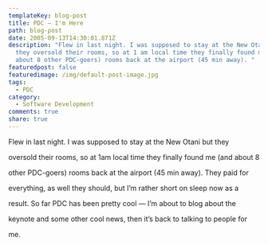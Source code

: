 ```yaml
---
templateKey: blog-post
title: PDC – I'm Here
path: blog-post
date: 2005-09-13T14:30:01.871Z
description: "Flew in last night. I was supposed to stay at the New Otani but
  they oversold their rooms, so at 1 am local time they finally found me (and
  about 8 other PDC-goers) rooms back at the airport (45 min away). "
featuredpost: false
featuredimage: /img/default-post-image.jpg
tags:
  - PDC
category:
  - Software Development
comments: true
share: true
---
```

<!--StartFragment-->

Flew in last night. I was supposed to stay at the New Otani but they

oversold their rooms, so at 1am local time they finally found me (and about 8

other PDC-goers) rooms back at the airport (45 min away). They paid for

everything, as well they should, but I’m rather short on sleep now as a

result. So far PDC has been pretty cool — I’m about to blog about the

keynote and some other cool news, then it’s back to talking to people for

me.

<!--EndFragment-->